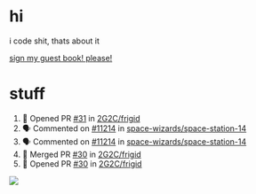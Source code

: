 # hi
i code shit, thats about it

[sign my guest book! please!](https://github.com/Just-a-Unity-Dev/Just-a-Unity-Dev/issues/new?&body=Sign%20my%20guest%20book%20by%20placing%20your%20name%20in%20the%20title,%20how%27d%20you%20get%20to%20this%20page%20and%20why?%20Don%27t%20forget%20you%20have%20an%20entire%20notebook%20in%20your%20hands!)


# stuff
<!--START_SECTION:activity-->
1. 💪 Opened PR [#31](https://github.com/2G2C/frigid/pull/31) in [2G2C/frigid](https://github.com/2G2C/frigid)
2. 🗣 Commented on [#11214](https://github.com/space-wizards/space-station-14/issues/11214) in [space-wizards/space-station-14](https://github.com/space-wizards/space-station-14)
3. 🗣 Commented on [#11214](https://github.com/space-wizards/space-station-14/issues/11214) in [space-wizards/space-station-14](https://github.com/space-wizards/space-station-14)
4. 🎉 Merged PR [#30](https://github.com/2G2C/frigid/pull/30) in [2G2C/frigid](https://github.com/2G2C/frigid)
5. 💪 Opened PR [#30](https://github.com/2G2C/frigid/pull/30) in [2G2C/frigid](https://github.com/2G2C/frigid)
<!--END_SECTION:activity-->

![](https://github-profile-summary-cards.vercel.app/api/cards/profile-details?username=Just-a-Unity-Dev&theme=solarized_dark)

